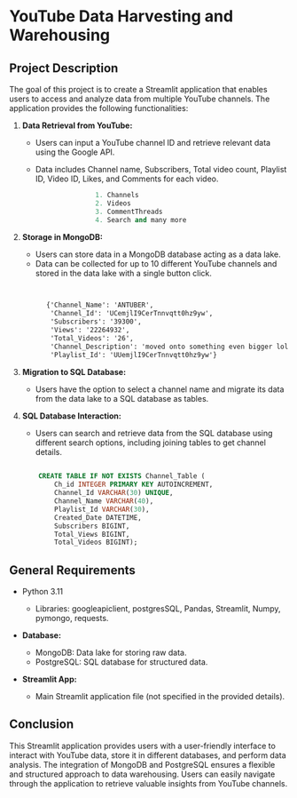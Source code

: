 # YouTube Data Harvesting and Warehousing

## Project Description

The goal of this project is to create a Streamlit application that enables users to access and analyze data from multiple YouTube channels. The application provides the following functionalities:

1. **Data Retrieval from YouTube:**
   - Users can input a YouTube channel ID and retrieve relevant data using the Google API.
   - Data includes Channel name, Subscribers, Total video count, Playlist ID, Video ID, Likes, and Comments for each video.
  
  
     ``` py
                    1. Channels
                    2. Videos 
                    3. CommentThreads
                    4. Search and many more

2. **Storage in MongoDB:**
   - Users can store data in a MongoDB database acting as a data lake.
   - Data can be collected for up to 10 different YouTube channels and stored in the data lake with a single button click.
   ```html
         

         {'Channel_Name': 'ANTUBER',
          'Channel_Id': 'UCemjlI9CerTnnvqtt0hz9yw',
          'Subscribers': '39300',
          'Views': '22264932',
          'Total_Videos': '26',
          'Channel_Description': 'moved onto something even bigger lol\n- rr, ag\n',
          'Playlist_Id': 'UUemjlI9CerTnnvqtt0hz9yw'}


3. **Migration to SQL Database:**
   - Users have the option to select a channel name and migrate its data from the data lake to a SQL database as tables.

4. **SQL Database Interaction:**
   - Users can search and retrieve data from the SQL database using different search options, including joining tables to get channel details.

    ``` sql
           
        CREATE TABLE IF NOT EXISTS Channel_Table (
            Ch_id INTEGER PRIMARY KEY AUTOINCREMENT,
            Channel_Id VARCHAR(30) UNIQUE,
            Channel_Name VARCHAR(40),
            Playlist_Id VARCHAR(30),
            Created_Date DATETIME,
            Subscribers BIGINT,
            Total_Views BIGINT,
            Total_Videos BIGINT);

## General Requirements

- Python 3.11
   - Libraries: googleapiclient, postgresSQL, Pandas, Streamlit, Numpy, pymongo, requests.

- **Database:**
  - MongoDB: Data lake for storing raw data.
  - PostgreSQL: SQL database for structured data.

- **Streamlit App:**
  - Main Streamlit application file (not specified in the provided details).

## Conclusion

This Streamlit application provides users with a user-friendly interface to interact with YouTube data, store it in different databases, and perform data analysis. The integration of MongoDB and PostgreSQL ensures a flexible and structured approach to data warehousing. Users can easily navigate through the application to retrieve valuable insights from YouTube channels.
